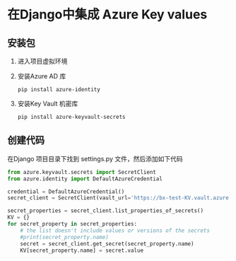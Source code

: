# 在Django中集成 Azure Key values

## 安装包

1. 进入项目虚拟环境

2. 安装Azure AD 库

    ```azurepowershell
    pip install azure-identity
    ```

3. 安装Key Vault 机密库

    ```azurepowershell
    pip install azure-keyvault-secrets
    ```

## 创建代码

在Django 项目目录下找到 settings.py 文件，然后添加如下代码

```python
from azure.keyvault.secrets import SecretClient
from azure.identity import DefaultAzureCredential

credential = DefaultAzureCredential()
secret_client = SecretClient(vault_url='https://bx-test-KV.vault.azure.net/', credential=credential)

secret_properties = secret_client.list_properties_of_secrets()
KV = {}
for secret_property in secret_properties:
    # the list doesn't include values or versions of the secrets
    #print(secret_property.name)
    secret = secret_client.get_secret(secret_property.name)
    KV[secret_property.name] = secret.value
```
